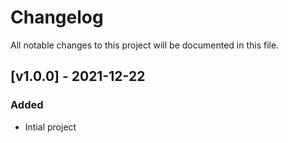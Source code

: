 # Changelog

All notable changes to this project will be documented in this file.

## [v1.0.0] - 2021-12-22

### Added

- Intial project
